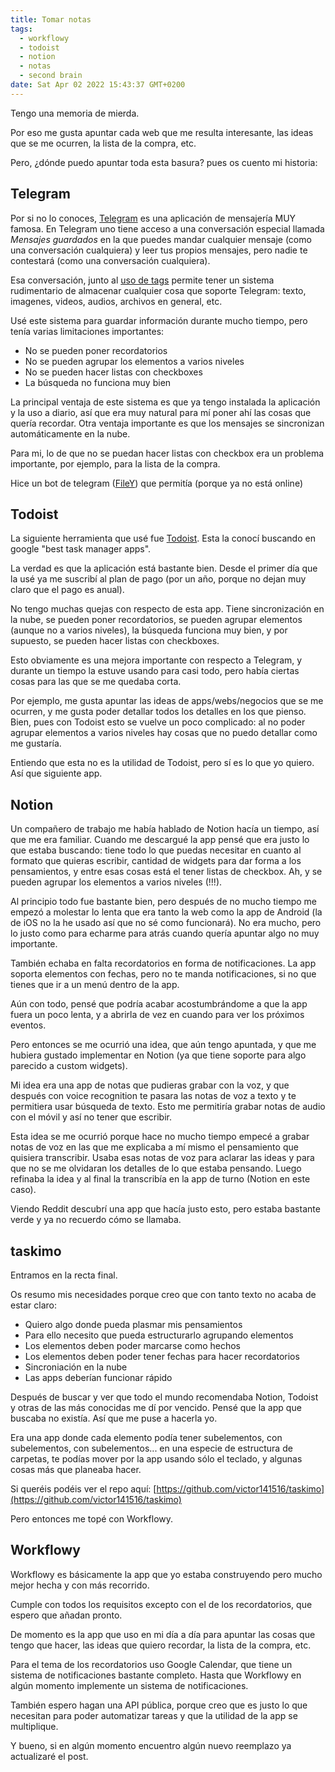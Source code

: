 ```yaml
---
title: Tomar notas
tags:
  - workflowy
  - todoist
  - notion
  - notas
  - second brain
date: Sat Apr 02 2022 15:43:37 GMT+0200
---
```


Tengo una memoria de mierda.

Por eso me gusta apuntar cada web que me resulta interesante, las ideas que se me ocurren, la lista de la compra, etc.

Pero, ¿dónde puedo apuntar toda esta basura? pues os cuento mi historia:

## Telegram

Por si no lo conoces, [Telegram](https://telegram.org/) es una aplicación de mensajería MUY famosa. En Telegram uno tiene acceso a una conversación especial llamada _Mensajes guardados_ en la que puedes mandar cualquier mensaje (como una conversación cualquiera) y leer tus propios mensajes, pero nadie te contestará (como una conversación cualquiera).

Esa conversación, junto al [uso de tags](https://telegram.org/blog/replies-mentions-hashtags#hashtags) permite tener un sistema rudimentario de almacenar cualquier cosa que soporte Telegram: texto, imagenes, videos, audios, archivos en general, etc.

Usé este sistema para guardar información durante mucho tiempo, pero tenía varias limitaciones importantes:

- No se pueden poner recordatorios
- No se pueden agrupar los elementos a varios niveles
- No se pueden hacer listas con checkboxes
- La búsqueda no funciona muy bien

La principal ventaja de este sistema es que ya tengo instalada la aplicación y la uso a diario, así que era muy natural para mí poner ahí las cosas que quería recordar. Otra ventaja importante es que los mensajes se sincronizan automáticamente en la nube.

Para mi, lo de que no se puedan hacer listas con checkbox era un problema importante, por ejemplo, para la lista de la compra.

Hice un bot de telegram ([FileY](https://github.com/victor141516/FileY)) que permitía (porque ya no está online)

## Todoist

La siguiente herramienta que usé fue [Todoist](https://todoist.com/). Esta la conocí buscando en google "best task manager apps".

La verdad es que la aplicación está bastante bien. Desde el primer día que la usé ya me suscribí al plan de pago (por un año, porque no dejan muy claro que el pago es anual).

No tengo muchas quejas con respecto de esta app. Tiene sincronización en la nube, se pueden poner recordatorios, se pueden agrupar elementos (aunque no a varios niveles), la búsqueda funciona muy bien, y por supuesto, se pueden hacer listas con checkboxes.

Esto obviamente es una mejora importante con respecto a Telegram, y durante un tiempo la estuve usando para casi todo, pero había ciertas cosas para las que se me quedaba corta.

Por ejemplo, me gusta apuntar las ideas de apps/webs/negocios que se me ocurren, y me gusta poder detallar todos los detalles en los que pienso. Bien, pues con Todoist esto se vuelve un poco complicado: al no poder agrupar elementos a varios niveles hay cosas que no puedo detallar como me gustaría.

Entiendo que esta no es la utilidad de Todoist, pero sí es lo que yo quiero. Así que siguiente app.

## Notion

Un compañero de trabajo me había hablado de Notion hacía un tiempo, así que me era familiar. Cuando me descargué la app pensé que era justo lo que estaba buscando: tiene todo lo que puedas necesitar en cuanto al formato que quieras escribir, cantidad de widgets para dar forma a los pensamientos, y entre esas cosas está el tener listas de checkbox. Ah, y se pueden agrupar los elementos a varios niveles (!!!).

Al principio todo fue bastante bien, pero después de no mucho tiempo me empezó a molestar lo lenta que era tanto la web como la app de Android (la de iOS no la he usado así que no sé como funcionará). No era mucho, pero lo justo como para echarme para atrás cuando quería apuntar algo no muy importante.

También echaba en falta recordatorios en forma de notificaciones. La app soporta elementos con fechas, pero no te manda notificaciones, si no que tienes que ir a un menú dentro de la app.

Aún con todo, pensé que podría acabar acostumbrándome a que la app fuera un poco lenta, y a abrirla de vez en cuando para ver los próximos eventos.

Pero entonces se me ocurrió una idea, que aún tengo apuntada, y que me hubiera gustado implementar en Notion (ya que tiene soporte para algo parecido a custom widgets).

Mi idea era una app de notas que pudieras grabar con la voz, y que después con voice recognition te pasara las notas de voz a texto y te permitiera usar búsqueda de texto. Esto me permitiría grabar notas de audio con el móvil y así no tener que escribir.

Esta idea se me ocurrió porque hace no mucho tiempo empecé a grabar notas de voz en las que me explicaba a mí mismo el pensamiento que quisiera transcribir. Usaba esas notas de voz para aclarar las ideas y para que no se me olvidaran los detalles de lo que estaba pensando. Luego refinaba la idea y al final la transcribía en la app de turno (Notion en este caso).

Viendo Reddit descubrí una app que hacía justo esto, pero estaba bastante verde y ya no recuerdo cómo se llamaba.

## taskimo

Entramos en la recta final.

Os resumo mis necesidades porque creo que con tanto texto no acaba de estar claro:

- Quiero algo donde pueda plasmar mis pensamientos
- Para ello necesito que pueda estructurarlo agrupando elementos
- Los elementos deben poder marcarse como hechos
- Los elementos deben poder tener fechas para hacer recordatorios
- Sincroniación en la nube
- Las apps deberían funcionar rápido

Después de buscar y ver que todo el mundo recomendaba Notion, Todoist y otras de las más conocidas me dí por vencido. Pensé que la app que buscaba no existía. Así que me puse a hacerla yo.

Era una app donde cada elemento podía tener subelementos, con subelementos, con subelementos... en una especie de estructura de carpetas, te podías mover por la app usando sólo el teclado, y algunas cosas más que planeaba hacer.

Si queréis podéis ver el repo aquí: [https://github.com/victor141516/taskimo](https://github.com/victor141516/taskimo)

Pero entonces me topé con Workflowy.

## Workflowy

Workflowy es básicamente la app que yo estaba construyendo pero mucho mejor hecha y con más recorrido.

Cumple con todos los requisitos excepto con el de los recordatorios, que espero que añadan pronto.

De momento es la app que uso en mi día a día para apuntar las cosas que tengo que hacer, las ideas que quiero recordar, la lista de la compra, etc.

Para el tema de los recordatorios uso Google Calendar, que tiene un sistema de notificaciones bastante completo. Hasta que Workflowy en algún momento implemente un sistema de notificaciones.

También espero hagan una API pública, porque creo que es justo lo que necesitan para poder automatizar tareas y que la utilidad de la app se multiplique.

Y bueno, si en algún momento encuentro algún nuevo reemplazo ya actualizaré el post.
